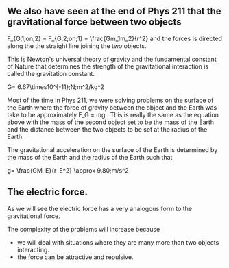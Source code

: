 ## We also have seen at the end of Phys 211 that the gravitational force between two objects 
<lrn-math>F_{G,1\;on\;2} = F_{G,2\;on\;1} = \frac{Gm_1m_2}{r^2} </lrn-math> and the forces is directed along the the straight line joining the two objects. 

This is Newton's universal theory of gravity and the fundamental constant of Nature that determines the strength of the gravitational interaction is called the gravitation constant. 

<lrn-math>G= 6.67\times10^{-11}\;N\;m^2/kg^2 </lrn-math>

<lrndesign-sidenote label="Instructor Note" icon="bookmark" bg-color="#c2e5f2">
Most of the time in Phys 211, we were solving problems on the surface of the Earth where the force of gravity between the object and the Earth was take to be approximately <lrn-math>F_G = mg </lrn-math>. This is really the same as the equation above with the mass of the second object set to be the mass of the Earth and the distance between the two objects to be set at the radius of the Earth.
</lrndesign-sidenote>


The gravitational acceleration on the surface of the Earth is determined by the mass of the Earth and the radius of the Earth such that

<lrn-math> g= \frac{GM_E}{r_E^2} \approx 9.80\;m/s^2</lrn-math>

## The electric force. 

As we will see the electric force has a very analogous form to the gravitational force. 

The complexity of the problems will increase because

* we will deal with situations where they are many more than two objects interacting. 
* the force can be attractive and repulsive. 



